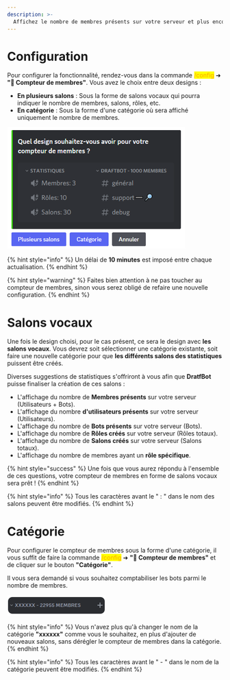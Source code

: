 ```yaml
---
description: >-
  Affichez le nombre de membres présents sur votre serveur et plus encore pour en savoir davantage sur vos statistiques.
---
```


# Configuration

Pour configurer la fonctionnalité, rendez-vous dans la commande <mark style="color:orange;">/config</mark> ➜ **"🧮 Compteur de membres"**. Vous avez le choix entre deux designs :

- **En plusieurs salons** : Sous la forme de salons vocaux qui pourra indiquer le nombre de membres, salons, rôles, etc.
- **En catégorie** : Sous la forme d'une catégorie où sera affiché uniquement le nombre de membres.

![Aperçu de la question](../.gitbook/assets/membercount/membercount1.png)

{% hint style="info" %}
Un délai de **10 minutes** est imposé entre chaque actualisation. 
{% endhint %}

{% hint style="warning" %}
Faites bien attention à ne pas toucher au compteur de membres, sinon vous serez obligé de refaire une nouvelle configuration.
{% endhint %}

# Salons vocaux

Une fois le design choisi, pour le cas présent, ce sera le design avec **les salons vocaux**. Vous devrez soit sélectionner une catégorie existante, soit faire une nouvelle catégorie pour que **les différents salons des statistiques** puissent être créés.

Diverses suggestions de statistiques s'offriront à vous afin que **DratfBot** puisse finaliser la création de ces salons :

- L'affichage du nombre de **Membres présents** sur votre serveur (Utilisateurs + Bots).
- L'affichage du nombre **d'utilisateurs présents** sur votre serveur (Utilisateurs).
- L'affichage du nombre de **Bots présents** sur votre serveur (Bots).
- L'affichage du nombre de **Rôles créés** sur votre serveur (Rôles totaux).
- L'affichage du nombre de **Salons créés** sur votre serveur (Salons totaux).
- L'affichage du nombre de membres ayant un **rôle spécifique**.

{% hint style="success" %}
Une fois que vous aurez répondu à l'ensemble de ces questions, votre compteur de membres en forme de salons vocaux sera prêt !
{% endhint %}

{% hint style="info" %}
Tous les caractères avant le " : " dans le nom des salons peuvent être modifiés.
{% endhint %}

# Catégorie

Pour configurer le compteur de membres sous la forme d'une catégorie, il vous suffit de faire la commande <mark style="color:orange;">/config</mark> ➜ **"🧮 Compteur de membres"** et de cliquer sur le bouton **"Catégorie"**.

Il vous sera demandé si vous souhaitez comptabiliser les bots parmi le nombre de membres.

![Résultat de la configuration](../.gitbook/assets/membercount/categorycount.png)

{% hint style="info" %}
Vous n'avez plus qu'à changer le nom de la catégorie **"xxxxxx"** comme vous le souhaitez, en plus d'ajouter de nouveaux salons, sans dérégler le compteur de membres dans la catégorie.
{% endhint %}

{% hint style="info" %}
Tous les caractères avant le " - " dans le nom de la catégorie peuvent être modifiés.
{% endhint %}